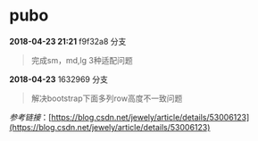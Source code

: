 # pubo

**2018-04-23 21:21** f9f32a8 分支

>   完成sm，md,lg 3种适配问题

**2018-04-23**  1632969 分支

>   解决bootstrap下面多列row高度不一致问题

*参考链接*：[https://blog.csdn.net/jewely/article/details/53006123](https://blog.csdn.net/jewely/article/details/53006123)

